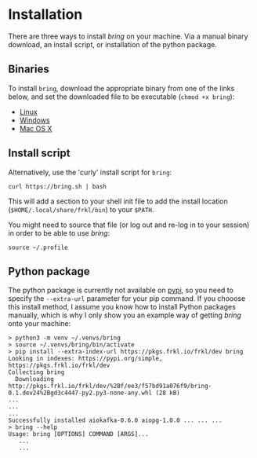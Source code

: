 # Installation

There are three ways to install *bring* on your machine. Via a manual binary download, an install script, or installation of the python package.

## Binaries

To install `bring`, download the appropriate binary from one of the links below, and set the downloaded file to be executable (``chmod +x bring``):

  - [Linux](https://s3-eu-west-1.amazonaws.com/dev.dl.frkl.io/linux-gnu/bring)
  - [Windows](https://s3-eu-west-1.amazonaws.com/dev.dl.frkl.io/windows/bring.exe)
  - [Mac OS X](https://s3-eu-west-1.amazonaws.com/dev.dl.frkl.io/darwin/bring)


## Install script

Alternatively, use the 'curly' install script for `bring`:

``` console
curl https://bring.sh | bash
```

This will add a section to your shell init file to add the install location (``$HOME/.local/share/frkl/bin``) to your ``$PATH``.

You might need to source that file (or log out and re-log in to your session) in order to be able to use *bring*:

``` console
source ~/.profile
```


## Python package

The python package is currently not available on [pypi](https://pypi.org), so you need to specify the ``--extra-url`` parameter for your pip command. If you chooose this install method, I assume you know how to install Python packages manually, which is why I only show you an example way of getting *bring* onto your machine:

``` console
> python3 -m venv ~/.venvs/bring
> source ~/.venvs/bring/bin/activate
> pip install --extra-index-url https://pkgs.frkl.io/frkl/dev bring
Looking in indexes: https://pypi.org/simple, https://pkgs.frkl.io/frkl/dev
Collecting bring
  Downloading http://pkgs.frkl.io/frkl/dev/%2Bf/ee3/f57bd91a076f9/bring-0.1.dev24%2Bgd3c4447-py2.py3-none-any.whl (28 kB)
...
...
...
Successfully installed aiokafka-0.6.0 aiopg-1.0.0 ... ... ...
> bring --help
Usage: bring [OPTIONS] COMMAND [ARGS]...
   ...
   ...
```
